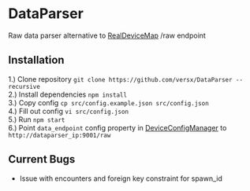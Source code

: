 # DataParser  

Raw data parser alternative to [RealDeviceMap](https://github.com/RealDeviceMap/RealDeviceMap) /raw endpoint  

## Installation  
1.) Clone repository `git clone https://github.com/versx/DataParser --recursive`  
2.) Install dependencies `npm install`  
3.) Copy config `cp src/config.example.json src/config.json`  
4.) Fill out config `vi src/config.json`  
5.) Run `npm start`  
6.) Point `data_endpoint` config property in [DeviceConfigManager](https://github.com/versx/DeviceConfigManager) to `http://dataparser_ip:9001/raw`  

## Current Bugs  
- Issue with encounters and foreign key constraint for spawn_id  